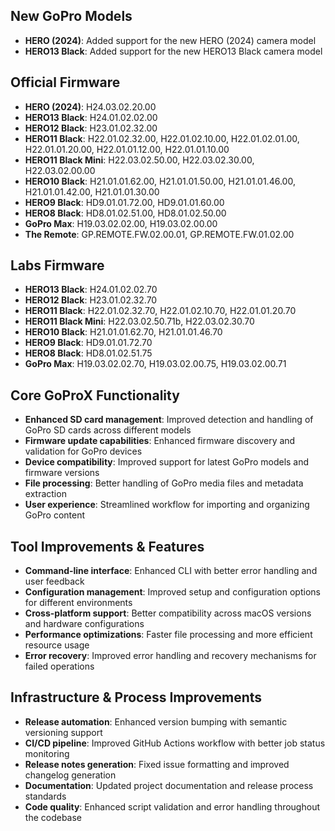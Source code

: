 ## New GoPro Models
- **HERO (2024)**: Added support for the new HERO (2024) camera model
- **HERO13 Black**: Added support for the new HERO13 Black camera model

## Official Firmware
- **HERO (2024)**: H24.03.02.20.00
- **HERO13 Black**: H24.01.02.02.00
- **HERO12 Black**: H23.01.02.32.00
- **HERO11 Black**: H22.01.02.32.00, H22.01.02.10.00, H22.01.02.01.00, H22.01.01.20.00, H22.01.01.12.00, H22.01.01.10.00
- **HERO11 Black Mini**: H22.03.02.50.00, H22.03.02.30.00, H22.03.02.00.00
- **HERO10 Black**: H21.01.01.62.00, H21.01.01.50.00, H21.01.01.46.00, H21.01.01.42.00, H21.01.01.30.00
- **HERO9 Black**: HD9.01.01.72.00, HD9.01.01.60.00
- **HERO8 Black**: HD8.01.02.51.00, HD8.01.02.50.00
- **GoPro Max**: H19.03.02.02.00, H19.03.02.00.00
- **The Remote**: GP.REMOTE.FW.02.00.01, GP.REMOTE.FW.01.02.00

## Labs Firmware
- **HERO13 Black**: H24.01.02.02.70
- **HERO12 Black**: H23.01.02.32.70
- **HERO11 Black**: H22.01.02.32.70, H22.01.02.10.70, H22.01.01.20.70
- **HERO11 Black Mini**: H22.03.02.50.71b, H22.03.02.30.70
- **HERO10 Black**: H21.01.01.62.70, H21.01.01.46.70
- **HERO9 Black**: HD9.01.01.72.70
- **HERO8 Black**: HD8.01.02.51.75
- **GoPro Max**: H19.03.02.02.70, H19.03.02.00.75, H19.03.02.00.71

## Core GoProX Functionality
- **Enhanced SD card management**: Improved detection and handling of GoPro SD cards across different models
- **Firmware update capabilities**: Enhanced firmware discovery and validation for GoPro devices
- **Device compatibility**: Improved support for latest GoPro models and firmware versions
- **File processing**: Better handling of GoPro media files and metadata extraction
- **User experience**: Streamlined workflow for importing and organizing GoPro content

## Tool Improvements & Features
- **Command-line interface**: Enhanced CLI with better error handling and user feedback
- **Configuration management**: Improved setup and configuration options for different environments
- **Cross-platform support**: Better compatibility across macOS versions and hardware configurations
- **Performance optimizations**: Faster file processing and more efficient resource usage
- **Error recovery**: Improved error handling and recovery mechanisms for failed operations

## Infrastructure & Process Improvements
- **Release automation**: Enhanced version bumping with semantic versioning support
- **CI/CD pipeline**: Improved GitHub Actions workflow with better job status monitoring
- **Release notes generation**: Fixed issue formatting and improved changelog generation
- **Documentation**: Updated project documentation and release process standards
- **Code quality**: Enhanced script validation and error handling throughout the codebase 